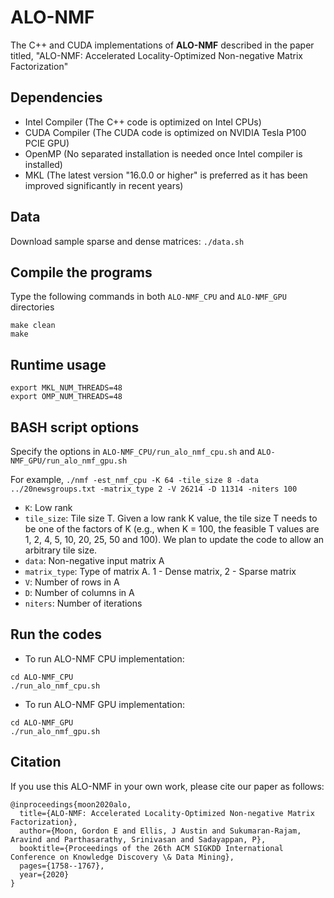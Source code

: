 # ALO-NMF

The C++ and CUDA implementations of **ALO-NMF** described in the paper titled, "ALO-NMF: Accelerated Locality-Optimized Non-negative Matrix Factorization"

## Dependencies
- Intel Compiler (The C++ code is optimized on Intel CPUs)
- CUDA Compiler (The CUDA code is optimized on NVIDIA Tesla P100 PCIE GPU)
- OpenMP (No separated installation is needed once Intel compiler is installed)
- MKL (The latest version "16.0.0 or higher" is preferred as it has been improved significantly in recent years)
  
## Data
Download sample sparse and dense matrices: `./data.sh`

## Compile the programs
Type the following commands in both `ALO-NMF_CPU` and `ALO-NMF_GPU` directories
```
make clean
make 
```

## Runtime usage
```
export MKL_NUM_THREADS=48
export OMP_NUM_THREADS=48
```

## BASH script options
Specify the options in `ALO-NMF_CPU/run_alo_nmf_cpu.sh` and `ALO-NMF_GPU/run_alo_nmf_gpu.sh`

For example, `./nmf -est_nmf_cpu -K 64 -tile_size 8 -data ../20newsgroups.txt -matrix_type 2 -V 26214 -D 11314 -niters 100`

- `K`: Low rank
- `tile_size`: Tile size T. Given a low rank K value, the tile size T needs to be one of the factors of K (e.g., when K = 100, the feasible T values are 1, 2, 4, 5, 10, 20, 25, 50 and 100). We plan to update the code to allow an arbitrary tile size.
- `data`: Non-negative input matrix A
- `matrix_type`: Type of matrix A. 1 - Dense matrix, 2 - Sparse matrix
- `V`: Number of rows in A
- `D`: Number of columns in A
- `niters`: Number of iterations

## Run the codes
  + To run ALO-NMF CPU implementation:
  ```
  cd ALO-NMF_CPU
  ./run_alo_nmf_cpu.sh
  ```
  + To run ALO-NMF GPU implementation:
  ```
  cd ALO-NMF_GPU
  ./run_alo_nmf_gpu.sh
  ```
  
## Citation
If you use this ALO-NMF in your own work, please cite our paper as follows:
```
@inproceedings{moon2020alo,
  title={ALO-NMF: Accelerated Locality-Optimized Non-negative Matrix Factorization},
  author={Moon, Gordon E and Ellis, J Austin and Sukumaran-Rajam, Aravind and Parthasarathy, Srinivasan and Sadayappan, P},
  booktitle={Proceedings of the 26th ACM SIGKDD International Conference on Knowledge Discovery \& Data Mining},
  pages={1758--1767},
  year={2020}
}
```
